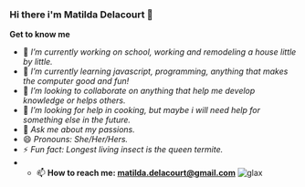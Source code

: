 ### Hi there i'm Matilda Delacourt 👋


**Get to know me**

- 🔭 *I’m currently working on school, working and remodeling a house little by little.*
- 🌱 *I’m currently learning javascript, programming, anything that makes the computer good and fun!*
- 👯 *I’m looking to collaborate on anything that help me develop knowledge or helps others.*
- 🤔 *I’m looking for help in cooking, but maybe i will need help for something else in the future.*
- 💬 *Ask me about my passions.*
- 😄 *Pronouns: She/Her/Hers.*
- ⚡ *Fun fact: Longest living insect is the queen termite.*
- - 📫 **How to reach me: matilda.delacourt@gmail.com**
![glax](https://user-images.githubusercontent.com/73936419/131879337-014942a6-b458-440b-aaa0-e268056e4496.jpg)
